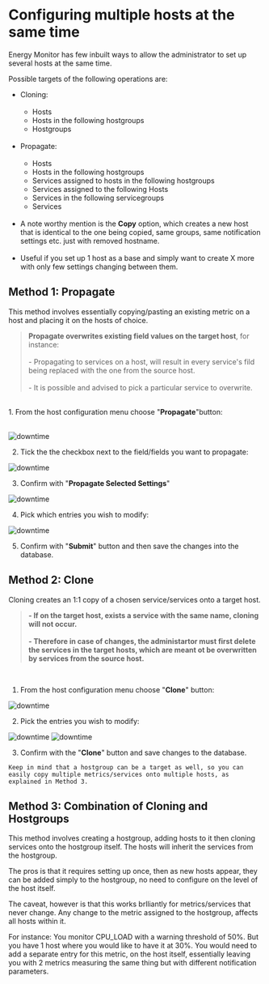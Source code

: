 # Configuring multiple hosts at the same time

Energy Monitor has few inbuilt ways to allow the administrator to set up several hosts at the same time.

Possible targets of the following operations are:

- Cloning:
<br></br>
    - Hosts
    - Hosts in the following hostgroups
    - Hostgroups
<br></br>
 - Propagate:
<br></br>
    - Hosts
    - Hosts in the following hostgroups
    - Services assigned to hosts in the following hostgroups
    - Services assigned to the following Hosts
    - Services in the following servicegroups
    - Services
<br></br>
- A note worthy mention is the **Copy** option, which creates a new host that is identical to the one being copied, same groups, same notification settings etc. just with removed hostname.
<br></br>
- Useful if you set up 1 host as a base and simply want to create X more with only few settings changing between them.  


## Method 1: Propagate

This method involves essentially copying/pasting an existing metric on a host and placing it on the hosts of choice. 

<blockquote>
<strong>Propagate overwrites existing field values on the target host</strong>, for instance:
<br></br>
- Propagating to services on a host, will result in every service's fild being replaced with the one from the source host.
<br></br>
- It is possible and advised to pick a particular service to overwrite.  
</blockquote>

<br>
1. From the host configuration menu choose "<strong>Propagate</strong>"button:
</br>
<br>

![downtime](/media/05_00_06_04_bulk_configuration.png)

2. Tick the the checkbox next to the field/fields you want to propagate:

![downtime](/media/05_00_06_05_bulk_configuration.png)

3. Confirm with "**Propagate Selected Settings**"

![downtime](/media/05_00_06_06_bulk_configuration.png)

4. Pick which entries you wish to modify:

![downtime](/media/05_00_06_07_bulk_configuration.png)

5. Confirm with "**Submit**" button and then save the changes into the database.

## Method 2: Clone 

Cloning creates an 1:1 copy of a chosen service/services onto a target host.
<blockquote>
<strong> 
- If on the target host, exists a service with the same name, cloning will not occur. 
<br></br>
-  Therefore in case of changes, the administartor must first delete the services in the target hosts, which are meant ot be overwritten by services from the source host. 
</strong>
</blockquote>
<br>

1. From the host configuration menu choose "**Clone**" button:

![downtime](/media/05_00_06_08_bulk_configuration.png)

2. Pick the entries you wish to modify:

![downtime](/media/05_00_06_09_bulk_configuration.png)
![downtime](/media/05_00_06_10_bulk_configuration.png)

3. Confirm with the "**Clone**" button and save changes to the database. 

```
Keep in mind that a hostgroup can be a target as well, so you can easily copy multiple metrics/services onto multiple hosts, as explained in Method 3.
```


## Method 3: Combination of Cloning and Hostgroups

This method involves creating a hostgroup, adding hosts to it then cloning services onto the hostgroup itself. The hosts will inherit the services from the hostgroup.

The pros is that it requires setting up once, then as new hosts appear, they can be added simply to the hostgroup, no need to configure on the level of the host itself.

The caveat, however is that this works brlliantly for metrics/services that never change. Any change to the metric assigned to the hostgroup, affects all hosts within it.

For instance: You monitor CPU_LOAD with a warning threshold of 50%. But you have 1 host where you would like to have it at 30%. You would need to add a separate entry for this metric, on the host itself, essentially leaving you with 2 metrics measuring the same thing but with different notification parameters. 

